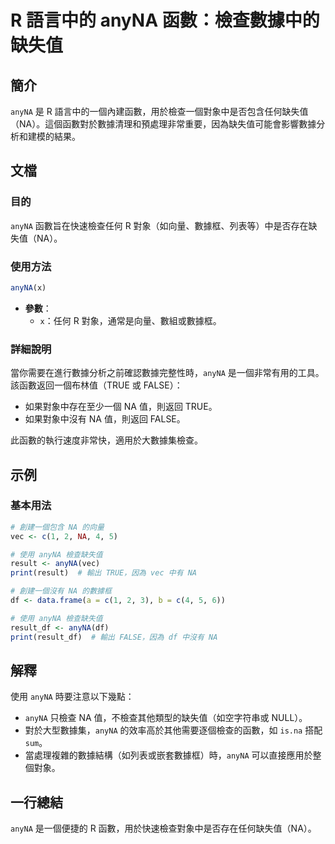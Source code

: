 <!--
Meta Description: # R 語言中的 anyNA 函數：檢查數據中的缺失值 ## 簡介 `anyNA` 是 R 語言中的一個內建函數，用於檢查一個對象中是否包含任何缺失值（NA）。這個函數對於數據清理和預處理非常重要，因為缺失值可能會影響數據分析和建模的結果。 ## 文檔 ### 目的 `anyNA` 函數旨在快速檢查...
Meta Keywords: anyna, true, false, vec, 則返回
-->

# R 語言中的 anyNA 函數：檢查數據中的缺失值

## 簡介
`anyNA` 是 R 語言中的一個內建函數，用於檢查一個對象中是否包含任何缺失值（NA）。這個函數對於數據清理和預處理非常重要，因為缺失值可能會影響數據分析和建模的結果。

## 文檔
### 目的
`anyNA` 函數旨在快速檢查任何 R 對象（如向量、數據框、列表等）中是否存在缺失值（NA）。

### 使用方法
```R
anyNA(x)
```
- **參數**：
  - `x`：任何 R 對象，通常是向量、數組或數據框。

### 詳細說明
當你需要在進行數據分析之前確認數據完整性時，`anyNA` 是一個非常有用的工具。該函數返回一個布林值（TRUE 或 FALSE）：
- 如果對象中存在至少一個 NA 值，則返回 TRUE。
- 如果對象中沒有 NA 值，則返回 FALSE。

此函數的執行速度非常快，適用於大數據集檢查。

## 示例
### 基本用法
```R
# 創建一個包含 NA 的向量
vec <- c(1, 2, NA, 4, 5)

# 使用 anyNA 檢查缺失值
result <- anyNA(vec)
print(result)  # 輸出 TRUE，因為 vec 中有 NA
```

```R
# 創建一個沒有 NA 的數據框
df <- data.frame(a = c(1, 2, 3), b = c(4, 5, 6))

# 使用 anyNA 檢查缺失值
result_df <- anyNA(df)
print(result_df)  # 輸出 FALSE，因為 df 中沒有 NA
```

## 解釋
使用 `anyNA` 時要注意以下幾點：
- `anyNA` 只檢查 NA 值，不檢查其他類型的缺失值（如空字符串或 NULL）。
- 對於大型數據集，`anyNA` 的效率高於其他需要逐個檢查的函數，如 `is.na` 搭配 `sum`。
- 當處理複雜的數據結構（如列表或嵌套數據框）時，`anyNA` 可以直接應用於整個對象。

## 一行總結
`anyNA` 是一個便捷的 R 函數，用於快速檢查對象中是否存在任何缺失值（NA）。